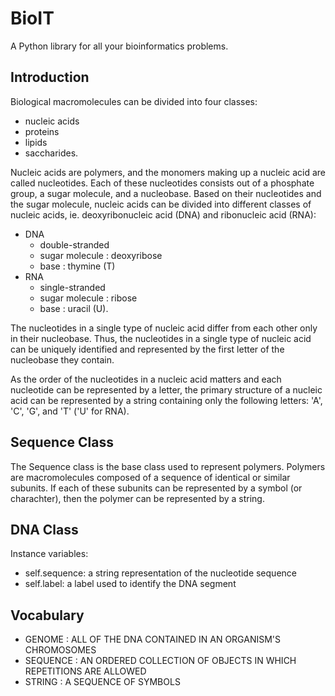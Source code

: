 # BioIT

A Python library for all your bioinformatics problems.

## Introduction

Biological macromolecules can be divided into four classes:

- nucleic acids
- proteins
- lipids
- saccharides.

Nucleic acids are polymers, and the monomers making up a nucleic acid are
called nucleotides. Each of these nucleotides consists out of a phosphate
group, a sugar molecule, and a nucleobase. Based on their nucleotides and the
sugar molecule, nucleic acids can be divided into different classes of nucleic
acids, ie. deoxyribonucleic acid (DNA) and ribonucleic acid (RNA):

- DNA
  - double-stranded
  - sugar molecule : deoxyribose
  - base : thymine (T)
- RNA
  - single-stranded
  - sugar molecule : ribose
  - base : uracil (U).

The nucleotides in a single type of nucleic acid differ from each other only in
their nucleobase. Thus, the nucleotides in a single type of nucleic acid can be
uniquely identified and represented by the first letter of the nucleobase they
contain.

As the order of the nucleotides in a nucleic acid matters and each nucleotide
can be represented by a letter, the primary structure of a nucleic acid can be
represented by a string containing only the following letters: 'A', 'C', 'G',
and 'T' ('U' for RNA).

## Sequence Class

The Sequence class is the base class used to represent polymers. Polymers are
macromolecules composed of a sequence of identical or similar subunits. If each
of these subunits can be represented by a symbol (or charachter), then the
polymer can be represented by a string.

## DNA Class

Instance variables:

- self.sequence: a string representation of the nucleotide sequence
- self.label: a label used to identify the DNA segment

## Vocabulary

- GENOME : ALL OF THE DNA CONTAINED IN AN ORGANISM'S CHROMOSOMES
- SEQUENCE : AN ORDERED COLLECTION OF OBJECTS IN WHICH REPETITIONS ARE ALLOWED
- STRING : A SEQUENCE OF SYMBOLS

